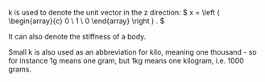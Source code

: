 k is used to denote the unit vector in the z direction: $ x = \left ( 
\begin{array}{c} 
  0 \\ 
  1 \\ 
  0 
\end{array} 
\right ) . $

It can also denote the stiffness of a body.

Small k is also used as an abbreviation for kilo, meaning one thousand -
so for instance 1g means one gram, but 1kg means one kilogram, i.e. 1000
grams.
